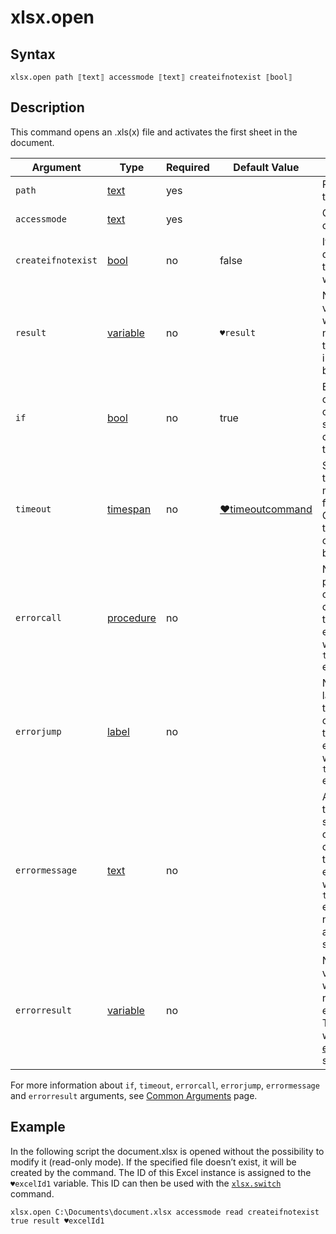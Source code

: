 # xlsx.open

## Syntax

```G1ANT
xlsx.open path ⟦text⟧ accessmode ⟦text⟧ createifnotexist ⟦bool⟧
```

## Description

This command opens an .xls(x) file and activates the first sheet in the document.

| Argument | Type | Required | Default Value | Description |
| -------- | ---- | -------- | ------------- | ----------- |
|`path`| [text](https://manual.g1ant.com/link/G1ANT.Language/G1ANT.Language/Structures/TextStructure.md) | yes|  | Path of a file to be opened |
|`accessmode`| [text](https://manual.g1ant.com/link/G1ANT.Language/G1ANT.Language/Structures/TextStructure.md) | yes|  | Can be `read` or `readwrite` |
|`createifnotexist`| [bool](https://manual.g1ant.com/link/G1ANT.Language/G1ANT.Language/Structures/BooleanStructure.md) | no | false | If a file doesn’t exist, the command will create it |
| `result`       | [variable](https://manual.g1ant.com/link/G1ANT.Language/G1ANT.Language/Structures/VariableStructure.md) | no       | `♥result`                                                   | Name of a variable where the ID number of this Excel instance will be stored |
| `if`           | [bool](https://manual.g1ant.com/link/G1ANT.Language/G1ANT.Language/Structures/BooleanStructure.md) | no       | true                                                        | Executes the command only if a specified condition is true   |
| `timeout`      | [timespan](https://manual.g1ant.com/link/G1ANT.Language/G1ANT.Language/Structures/TimeSpanStructure.md) | no       | [♥timeoutcommand](https://manual.g1ant.com/link/G1ANT.Language/G1ANT.Addon.Core/Variables/TimeoutCommandVariable.md) | Specifies time in milliseconds for G1ANT.Robot to wait for the command to be executed |
| `errorcall`    | [procedure](https://manual.g1ant.com/link/G1ANT.Language/G1ANT.Language/Structures/ProcedureStructure.md) | no       |                                                             | Name of a procedure to call when the command throws an exception or when a given `timeout` expires |
| `errorjump`    | [label](https://manual.g1ant.com/link/G1ANT.Language/G1ANT.Language/Structures/LabelStructure.md) | no       |                                                             | Name of the label to jump to when the command throws an exception or when a given `timeout` expires |
| `errormessage` | [text](https://manual.g1ant.com/link/G1ANT.Language/G1ANT.Language/Structures/TextStructure.md) | no       |                                                             | A message that will be shown in case the command throws an exception or when a given `timeout` expires, and no `errorjump` argument is specified |
| `errorresult`  | [variable](https://manual.g1ant.com/link/G1ANT.Language/G1ANT.Language/Structures/VariableStructure.md) | no       |                                                             | Name of a variable that will store the returned exception. The variable will be of [error](https://manual.g1ant.com/link/G1ANT.Language/G1ANT.Language/Structures/ErrorStructure.md) structure  |

For more information about `if`, `timeout`, `errorcall`, `errorjump`, `errormessage` and `errorresult` arguments, see [Common Arguments](https://manual.g1ant.com/link/G1ANT.Manual/appendices/common-arguments.md) page.

## Example

In the following script the document.xlsx is opened without the possibility to modify it (read-only mode). If the specified file doesn’t exist, it will be created by the command. The ID of this Excel instance is assigned to the `♥excelId1` variable. This ID can then be used with the [`xlsx.switch`](XlsxSwitchCommand.md) command.

```G1ANT
xlsx.open C:\Documents\document.xlsx accessmode read createifnotexist true result ♥excelId1
```

